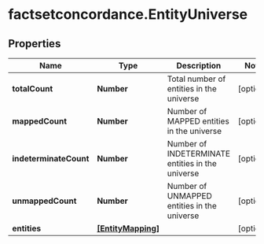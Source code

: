 # factsetconcordance.EntityUniverse

## Properties

Name | Type | Description | Notes
------------ | ------------- | ------------- | -------------
**totalCount** | **Number** | Total number of entities in the universe | [optional] 
**mappedCount** | **Number** | Number of MAPPED entities in the universe | [optional] 
**indeterminateCount** | **Number** | Number of INDETERMINATE entities in the universe | [optional] 
**unmappedCount** | **Number** | Number of UNMAPPED entities in the universe | [optional] 
**entities** | [**[EntityMapping]**](EntityMapping.md) |  | [optional] 



